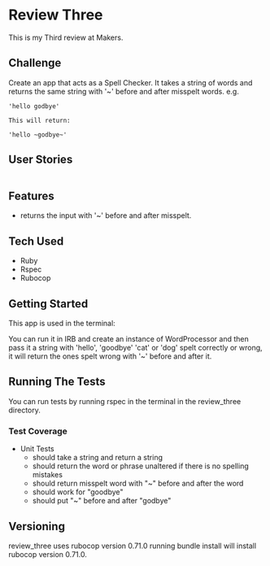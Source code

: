 # Review Three

This is my Third review at Makers.

## Challenge

Create an app that acts as a Spell Checker. It takes a string of words and returns the same string with '~' before and after misspelt words. e.g.
```
'hello godbye'

This will return:

'hello ~godbye~'
```

## User Stories

```

```


## Features

- returns the input with '~' before and after misspelt.

## Tech Used

- Ruby
- Rspec
- Rubocop

## Getting Started

This app is used in the terminal:

You can run it in IRB and create an instance of WordProcessor and then pass it a string with 'hello', 'goodbye' 'cat' or 'dog' spelt correctly or wrong, it will return the ones spelt wrong with '~' before and after it.


## Running The Tests
You can run tests by running rspec in the terminal in the review_three directory.

### Test Coverage

- Unit Tests
  - should take a string and return a string
  - should return the word or phrase unaltered if there is no spelling mistakes
  - should return misspelt word with "~" before and after the word
  - should work for "goodbye"
  - should put "~" before and after "godbye"

## Versioning
review_three uses rubocop version 0.71.0 running bundle install will install rubocop version 0.71.0.
